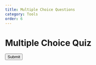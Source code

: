 ```yaml
---
title: Multiple Choice Questions
category: Tools
order: 6
---
```

<h1>Multiple Choice Quiz</h1>
<form id="quiz-form">
  <div id="quiz-container"></div>
  <button type="button" onclick="submitQuiz()">Submit</button>
</form>
<div id="results"></div>

<script>
        const questions = [
            {
                question: "What is the capital of France?",
                choices: ["Berlin", "Madrid", "Paris", "Rome"],
                correctAnswer: "Paris"
            },
            {
                question: "What is 2 + 2?",
                choices: ["3", "4", "5", "6"],
                correctAnswer: "4"
            },
            {
                question: "Which planet is known as the Red Planet?",
                choices: ["Earth", "Mars", "Jupiter", "Saturn"],
                correctAnswer: "Mars"
            }
        ];

        function displayQuiz() {
            const quizContainer = document.getElementById('quiz-container');
            questions.forEach((q, index) => {
                const questionDiv = document.createElement('div');
                questionDiv.classList.add('question');
                questionDiv.innerHTML = `<p>${q.question}</p>`;
                
                const choicesList = document.createElement('ul');
                choicesList.classList.add('choices');
                
                q.choices.forEach(choice => {
                    const choiceItem = document.createElement('li');
                    choiceItem.innerHTML = `
                        <label>
                            <input type="radio" name="question${index}" value="${choice}">
                            ${choice}
                        </label>
                    `;
                    choicesList.appendChild(choiceItem);
                });

                questionDiv.appendChild(choicesList);
                quizContainer.appendChild(questionDiv);
            });
        }

        function submitQuiz() {
            const form = document.getElementById('quiz-form');
            let score = 0;
            questions.forEach((q, index) => {
                const selectedAnswer = form[`question${index}`].value;
                if (selectedAnswer === q.correctAnswer) {
                    score++;
                }
            });

            const results = document.getElementById('results');
            results.innerHTML = `You scored ${score} out of ${questions.length}.`;
        }

        // Initialize the quiz
        displayQuiz();
</script>
